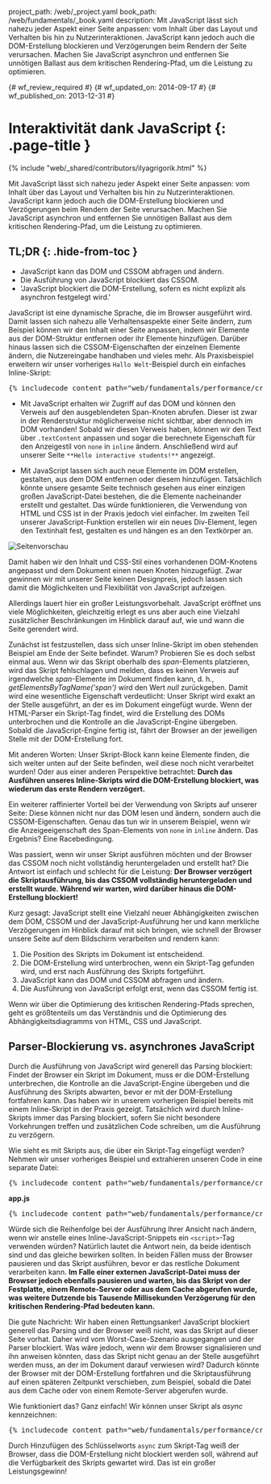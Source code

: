 project_path: /web/_project.yaml
book_path: /web/fundamentals/_book.yaml
description: Mit JavaScript lässt sich nahezu jeder Aspekt einer Seite anpassen: vom Inhalt über das Layout und Verhalten bis hin zu Nutzerinteraktionen. JavaScript kann jedoch auch die DOM-Erstellung blockieren und Verzögerungen beim Rendern der Seite verursachen. Machen Sie JavaScript asynchron und entfernen Sie unnötigen Ballast aus dem kritischen Rendering-Pfad, um die Leistung zu optimieren.

{# wf_review_required #}
{# wf_updated_on: 2014-09-17 #}
{# wf_published_on: 2013-12-31 #}

# Interaktivität dank JavaScript {: .page-title }

{% include "web/_shared/contributors/ilyagrigorik.html" %}


Mit JavaScript lässt sich nahezu jeder Aspekt einer Seite anpassen: vom Inhalt über das Layout und Verhalten bis hin zu Nutzerinteraktionen. JavaScript kann jedoch auch die DOM-Erstellung blockieren und Verzögerungen beim Rendern der Seite verursachen. Machen Sie JavaScript asynchron und entfernen Sie unnötigen Ballast aus dem kritischen Rendering-Pfad, um die Leistung zu optimieren.



## TL;DR {: .hide-from-toc }
- JavaScript kann das DOM und CSSOM abfragen und ändern.
- Die Ausführung von JavaScript blockiert das CSSOM.
- 'JavaScript blockiert die DOM-Erstellung, sofern es nicht explizit als asynchron festgelegt wird.'


JavaScript ist eine dynamische Sprache, die im Browser ausgeführt wird. Damit lassen sich nahezu alle Verhaltensaspekte einer Seite ändern, zum Beispiel können wir den Inhalt einer Seite anpassen, indem wir Elemente aus der DOM-Struktur entfernen oder ihr Elemente hinzufügen. Darüber hinaus lassen sich die CSSOM-Eigenschaften der einzelnen Elemente ändern, die Nutzereingabe handhaben und vieles mehr. Als Praxisbeispiel erweitern wir unser vorheriges `Hallo Welt`-Beispiel durch ein einfaches Inline-Skript:

<pre class="prettyprint">
{% includecode content_path="web/fundamentals/performance/critical-rendering-path/_code/script.html" region_tag="full" %}
</pre>

* Mit JavaScript erhalten wir Zugriff auf das DOM und können den Verweis auf den ausgeblendeten Span-Knoten abrufen. Dieser ist zwar in der Renderstruktur möglicherweise nicht sichtbar, aber dennoch im DOM vorhanden! Sobald wir diesen Verweis haben, können wir den Text über `.textContent` anpassen und sogar die berechnete Eigenschaft für den Anzeigestil von `none` in `inline` ändern. Anschließend wird auf unserer Seite `**Hello interactive students!**` angezeigt.

* Mit JavaScript lassen sich auch neue Elemente im DOM erstellen, gestalten, aus dem DOM entfernen oder diesem hinzufügen. Tatsächlich könnte unsere gesamte Seite technisch gesehen aus einer einzigen großen JavaScript-Datei bestehen, die die Elemente nacheinander erstellt und gestaltet. Das würde funktionieren, die Verwendung von HTML und CSS ist in der Praxis jedoch viel einfacher. Im zweiten Teil unserer JavaScript-Funktion erstellen wir ein neues Div-Element, legen den Textinhalt fest, gestalten es und hängen es an den Textkörper an.

<img src="images/device-js-small.png" class="center" alt="Seitenvorschau">

Damit haben wir den Inhalt und CSS-Stil eines vorhandenen DOM-Knotens angepasst und dem Dokument einen neuen Knoten hinzugefügt. Zwar gewinnen wir mit unserer Seite keinen Designpreis, jedoch lassen sich damit die Möglichkeiten und Flexibilität von JavaScript aufzeigen.

Allerdings lauert hier ein großer Leistungsvorbehalt. JavaScript eröffnet uns viele Möglichkeiten, gleichzeitig erlegt es uns aber auch eine Vielzahl zusätzlicher Beschränkungen im Hinblick darauf auf, wie und wann die Seite gerendert wird.

Zunächst ist festzustellen, dass sich unser Inline-Skript im oben stehenden Beispiel am Ende der Seite befindet. Warum? Probieren Sie es doch selbst einmal aus. Wenn wir das Skript oberhalb des _span_-Elements platzieren, wird das Skript fehlschlagen und melden, dass es keinen Verweis auf irgendwelche _span_-Elemente im Dokument finden kann, d. h., _getElementsByTagName('span')_ wird den Wert _null_ zurückgeben. Damit wird eine wesentliche Eigenschaft verdeutlicht: Unser Skript wird exakt an der Stelle ausgeführt, an der es im Dokument eingefügt wurde. Wenn der HTML-Parser ein Skript-Tag findet, wird die Erstellung des DOMs unterbrochen und die Kontrolle an die JavaScript-Engine übergeben. Sobald die JavaScript-Engine fertig ist, fährt der Browser an der jeweiligen Stelle mit der DOM-Erstellung fort.

Mit anderen Worten: Unser Skript-Block kann keine Elemente finden, die sich weiter unten auf der Seite befinden, weil diese noch nicht verarbeitet wurden! Oder aus einer anderen Perspektive betrachtet: **Durch das Ausführen unseres Inline-Skripts wird die DOM-Erstellung blockiert, was wiederum das erste Rendern verzögert.**

Ein weiterer raffinierter Vorteil bei der Verwendung von Skripts auf unserer Seite: Diese können nicht nur das DOM lesen und ändern, sondern auch die CSSOM-Eigenschaften. Genau das tun wir in unserem Beispiel, wenn wir die Anzeigeeigenschaft des Span-Elements von `none` in `inline` ändern. Das Ergebnis? Eine Racebedingung.

Was passiert, wenn wir unser Skript ausführen möchten und der Browser das CSSOM noch nicht vollständig heruntergeladen und erstellt hat? Die Antwort ist einfach und schlecht für die Leistung: **Der Browser verzögert die Skriptausführung, bis das CSSOM vollständig heruntergeladen und erstellt wurde. Während wir warten, wird darüber hinaus die DOM-Erstellung blockiert!**

Kurz gesagt: JavaScript stellt eine Vielzahl neuer Abhängigkeiten zwischen dem DOM, CSSOM und der JavaScript-Ausführung her und kann merkliche Verzögerungen im Hinblick darauf mit sich bringen, wie schnell der Browser unsere Seite auf dem Bildschirm verarbeiten und rendern kann:

1. Die Position des Skripts im Dokument ist entscheidend.
2. Die DOM-Erstellung wird unterbrochen, wenn ein Skript-Tag gefunden wird, und erst nach Ausführung des Skripts fortgeführt.
3. JavaScript kann das DOM und CSSOM abfragen und ändern.
4. Die Ausführung von JavaScript erfolgt erst, wenn das CSSOM fertig ist.

Wenn wir über die Optimierung des kritischen Rendering-Pfads sprechen, geht es größtenteils um das Verständnis und die Optimierung des Abhängigkeitsdiagramms von HTML, CSS und JavaScript.


## Parser-Blockierung vs. asynchrones JavaScript

Durch die Ausführung von JavaScript wird generell das Parsing blockiert: Findet der Browser ein Skript im Dokument, muss er die DOM-Erstellung unterbrechen, die Kontrolle an die JavaScript-Engine übergeben und die Ausführung des Skripts abwarten, bevor er mit der DOM-Erstellung fortfahren kann. Das haben wir in unserem vorherigen Beispiel bereits mit einem Inline-Skript in der Praxis gezeigt. Tatsächlich wird durch Inline-Skripts immer das Parsing blockiert, sofern Sie nicht besondere Vorkehrungen treffen und zusätzlichen Code schreiben, um die Ausführung zu verzögern.

Wie sieht es mit Skripts aus, die über ein Skript-Tag eingefügt werden? Nehmen wir unser vorheriges Beispiel und extrahieren unseren Code in eine separate Datei:

<pre class="prettyprint">
{% includecode content_path="web/fundamentals/performance/critical-rendering-path/_code/split_script.html" region_tag="full" %}
</pre>

**app.js**

<pre class="prettyprint">
{% includecode content_path="web/fundamentals/performance/critical-rendering-path/_code/app.js" region_tag="full" lang=javascript %}
</pre>

Würde sich die Reihenfolge bei der Ausführung Ihrer Ansicht nach ändern, wenn wir anstelle eines Inline-JavaScript-Snippets ein `<script>`-Tag verwenden würden? Natürlich lautet die Antwort nein, da beide identisch sind und das gleiche bewirken sollten. In beiden Fällen muss der Browser pausieren und das Skript ausführen, bevor er das restliche Dokument verarbeiten kann. **Im Falle einer externen JavaScript-Datei muss der Browser jedoch ebenfalls pausieren und warten, bis das Skript von der Festplatte, einem Remote-Server oder aus dem Cache abgerufen wurde, was weitere Dutzende bis Tausende Millisekunden Verzögerung für den kritischen Rendering-Pfad bedeuten kann.**

Die gute Nachricht: Wir haben einen Rettungsanker! JavaScript blockiert generell das Parsing und der Browser weiß nicht, was das Skript auf dieser Seite vorhat. Daher wird vom Worst-Case-Szenario ausgegangen und der Parser blockiert. Was wäre jedoch, wenn wir dem Browser signalisieren und ihn anweisen könnten, dass das Skript nicht genau an der Stelle ausgeführt werden muss, an der im Dokument darauf verwiesen wird? Dadurch könnte der Browser mit der DOM-Erstellung fortfahren und die Skriptausführung auf einen späteren Zeitpunkt verschieben, zum Beispiel, sobald die Datei aus dem Cache oder von einem Remote-Server abgerufen wurde.

Wie funktioniert das? Ganz einfach! Wir können unser Skript als _async_ kennzeichnen:

<pre class="prettyprint">
{% includecode content_path="web/fundamentals/performance/critical-rendering-path/_code/split_script_async.html" region_tag="full" %}
</pre>

Durch Hinzufügen des Schlüsselworts `async` zum Skript-Tag weiß der Browser, dass die DOM-Erstellung nicht blockiert werden soll, während auf die Verfügbarkeit des Skripts gewartet wird. Das ist ein großer Leistungsgewinn!



